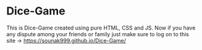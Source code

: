 # Dice-Game
This is Dice-Game created using pure HTML, CSS and JS. Now if you have any dispute among your friends or family just make sure to log on to this site -> https://sounak999.github.io/Dice-Game/
